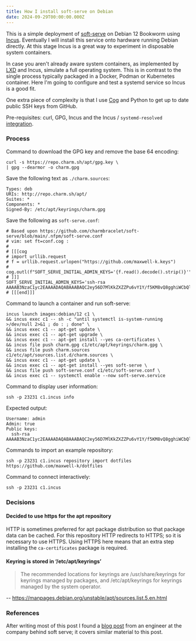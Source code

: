 ```yaml
---
title: How I install soft-serve on Debian
date: 2024-09-29T00:00:00.000Z
---
```


<!--
Copyright 2024 Keith Maxwell
SPDX-License-Identifier: CC-BY-SA-4.0
-->

This is a simple deployment of [soft-serve] on Debian 12 Bookworm using [Incus].
Eventually I will install this service onto hardware running Debian directly. At
this stage Incus is a great way to experiment in disposable system containers.

In case you aren't already aware system containers, as implemented by [LXD] and
Incus, simulate a full operating system. This is in contrast to the single
process typically packaged in a Docker, Podman or Kubernetes container. Here I'm
going to configure and test a systemd service so Incus is a good fit.

One extra piece of complexity is that I use [Cog] and Python to get up to date
public SSH keys from GitHub.

Pre-requisites: curl, GPG, Incus and the Incus / `systemd-resolved`
[integration].

[LXD]: https://canonical.com/lxd
[Incus]: https://linuxcontainers.org/incus/
[integration]:
  https://linuxcontainers.org/incus/docs/main/howto/network_bridge_resolved/

### Process

Command to download the GPG key and remove the base 64 encoding:

    curl -s https://repo.charm.sh/apt/gpg.key \
    | gpg --dearmor -o charm.gpg

Save the following text as `./charm.sources`:

    Types: deb
    URIs: http://repo.charm.sh/apt/
    Suites: *
    Components: *
    Signed-By: /etc/apt/keyrings/charm.gpg

Save the following as `soft-serve.conf`:

    # Based upon https://github.com/charmbracelet/soft-serve/blob/main/.nfpm/soft-serve.conf
    # vim: set ft=conf.cog :
    #
    # [[[cog
    # import urllib.request
    # f = urllib.request.urlopen("https://github.com/maxwell-k.keys")
    # cog.outl(f"SOFT_SERVE_INITIAL_ADMIN_KEYS='{f.read().decode().strip()}'")
    # ]]]
    SOFT_SERVE_INITIAL_ADMIN_KEYS='ssh-rsa AAAAB3NzaC1yc2EAAAADAQABAAABAQC2ey56D7MlKkZXZZPu6vY1Y/f5KM8vQ8gghiWCbQlUkLlJAXWEKzPymU3FRSJO8EkrNvHw+7DlMizhpjOLyfSNKfxbRkbs/3DYUd7mg5Y/a2z+EMDL975mNxkd7PFwjnDF0MFXnfuVYUqCLZMNoUyVRE8sZUuVgrkVWeME9Wqqh/69v4W//V5ImjqxCFXnI73ATrot0I1hRDPM339TW/EVMakxBjyutYW5/W7bWCu1nEu7T3SZrQZLrVNrp2FHL9cy4Dl9iwyL0Jhp72o9NiaKjRUZqM9OGz5dGRZ3ALmPddqLJP6PUAPaLRPl14ef09ErXmQFn27RNT2zj3IJK5NF'
    # [[[end]]]

Command to launch a container and run soft-serve:

    incus launch images:debian/12 c1 \
    && incus exec c1 -- sh -c "until systemctl is-system-running >/dev/null 2>&1 ; do : ; done" \
    && incus exec c1 -- apt-get update \
    && incus exec c1 -- apt-get upgrade \
    && incus exec c1 -- apt-get install --yes ca-certificates \
    && incus file push charm.gpg c1/etc/apt/keyrings/charm.gpg \
    && incus file push charm.sources c1/etc/apt/sources.list.d/charm.sources \
    && incus exec c1 -- apt-get update \
    && incus exec c1 -- apt-get install --yes soft-serve \
    && incus file push soft-serve.conf c1/etc/soft-serve.conf \
    && incus exec c1 -- systemctl enable --now soft-serve.service

<!--
ssh-keygen -R '[c1.incus]:23231'
-->

Command to display user information:

    ssh -p 23231 c1.incus info

Expected output:

    Username: admin
    Admin: true
    Public keys:
      ssh-rsa AAAAB3NzaC1yc2EAAAADAQABAAABAQC2ey56D7MlKkZXZZPu6vY1Y/f5KM8vQ8gghiWCbQlUkLlJAXWEKzPymU3FRSJO8EkrNvHw+7DlMizhpjOLyfSNKfxbRkbs/3DYUd7mg5Y/a2z+EMDL975mNxkd7PFwjnDF0MFXnfuVYUqCLZMNoUyVRE8sZUuVgrkVWeME9Wqqh/69v4W//V5ImjqxCFXnI73ATrot0I1hRDPM339TW/EVMakxBjyutYW5/W7bWCu1nEu7T3SZrQZLrVNrp2FHL9cy4Dl9iwyL0Jhp72o9NiaKjRUZqM9OGz5dGRZ3ALmPddqLJP6PUAPaLRPl14ef09ErXmQFn27RNT2zj3IJK5NF

Commands to import an example repository:

    ssh -p 23231 c1.incus repository import dotfiles https://github.com/maxwell-k/dotfiles

Command to connect interactively:

    ssh -p 23231 c1.incus

### Decisions

#### Decided to use https for the apt repository

HTTP is sometimes preferred for apt package distribution so that package data
can be cached. For this repository HTTP redirects to HTTPS; so it is necessary
to use HTTPS. Using HTTPS here means that an extra step installing the
`ca-certificates` package is required.

#### Keyring is stored in ‘/etc/apt/keyrings’

> The recommended locations for keyrings are /usr/share/keyrings for keyrings
> managed by packages, and /etc/apt/keyrings for keyrings managed by the system
> operator.

-- <https://manpages.debian.org/unstable/apt/sources.list.5.en.html>

[Cog]: https://cog.readthedocs.io/en/latest/
[soft-serve]: https://github.com/charmbracelet/soft-serve
[Incus]: https://linuxcontainers.org/incus/

### References

After writing most of this post I found a [blog post] from an engineer at the
company behind soft serve; it covers similar material to this post.

[blog post]: https://charm.sh/blog/self-hosted-soft-serve/

<!-- vim: set filetype=markdown.htmlCommentNoSpell : -->
